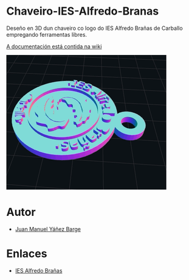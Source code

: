 # Chaveiro-IES-Alfredo-Branas
Deseño en 3D dun chaveiro co logo do IES Alfredo Brañas de Carballo empregando ferramentas libres.

[A documentación está contida na wiki](https://github.com/JuanMYB/Chaveiro-IES-Alfredo-Branas/wiki)

![](https://github.com/JuanMYB/Chaveiro-IES-Alfredo-Branas/blob/main/Imaxes/Chaveiro_IES_AlfredoBranas.gif)

# Autor

* [Juan Manuel Yáñez Barge](https://github.com/JuanMYB)

# Enlaces

* [IES Alfredo Brañas](http://www.edu.xunta.gal/centros/iesalfredobranas)
